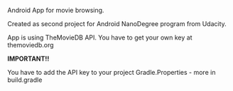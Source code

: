 Android App for movie browsing.

Created as second project for Android NanoDegree program from Udacity.

App is using TheMovieDB API. You have to get your own key at themoviedb.org

<b>IMPORTANT!!</b>

You have to add the API key to your project Gradle.Properties - more in build.gradle
